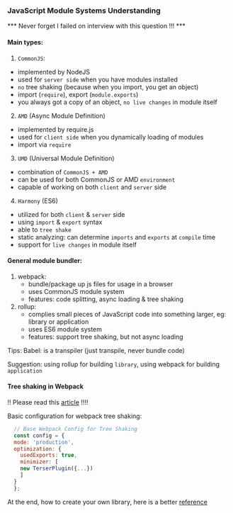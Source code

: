 ### JavaScript Module Systems Understanding

*** Never forget I failed on interview with this question !!! ***

#### Main types:

1. `CommonJS`: 
  - implemented by NodeJS
  - used for `server side` when you have modules installed
  - `no` tree shaking (because when you import, you get an object)
  - import (`require`), export (`module.exports`)
  - you always got a copy of an object, `no live changes` in module itself

2. `AMD` (Async Module Definition)
  - implemented by require.js
  - used for `client side` when you dynamically loading of modules
  - import via `require`

3. `UMD` (Universal Module Definition)
  - combination of `CommonJS + AMD`
  - can be used for both CommonJS or AMD `environment`
  - capable of working on both `client` and `server` side

4. `Harmony` (ES6)
  - utilized for both `client` & `server` side
  - using `import` & `export` syntax
  - able to `tree shake`
  - static analyzing: can determine `imports` and `exports` at `compile` time 
  - support for `live changes` in module itself


#### General module bundler:

1. webpack: 
    - bundle/package up js files for usage in a browser
    - uses CommonJS module system
    - features: code splitting, async loading & tree shaking
2. rollup: 
    - complies small pieces of JavaScript code into something larger, eg: library or application
    - uses ES6 module system
    - features: support tree shaking, but not async loading

Tips: Babel: is a transpiler  (just transpile, never bundle code)

Suggestion: using rollup for building `library`, using webpack for building `application`



#### Tree shaking in Webpack

!! Please read this <a href="https://medium.com/@craigmiller160/how-to-fully-optimize-webpack-4-tree-shaking-405e1c76038" target="_blank">article</a> !!!!

Basic configuration for webpack tree shaking:
```js
  // Base Webpack Config for Tree Shaking
  const config = {
  mode: 'production',
  optimization: {
    usedExports: true,
    minimizer: [
    new TerserPlugin({...})
    ]
  }
  };
```


At the end, how to create your own library, here is a better <a href="" target="_blank">reference</a>
